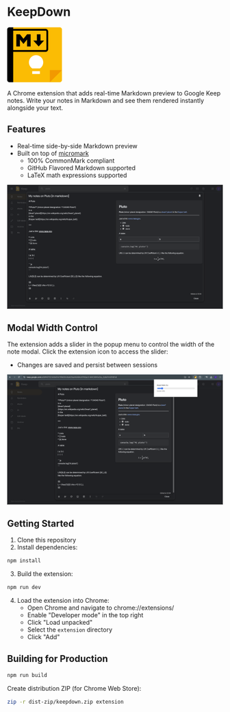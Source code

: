 # KeepDown

<img src="extension/icons/KeepDown_Logo[256x256].png" width="128" alt="KeepDown Logo">

A Chrome extension that adds real-time Markdown preview to Google Keep notes. Write your notes in Markdown and see them rendered instantly alongside your text.

## Features

- Real-time side-by-side Markdown preview
- Built on top of [micromark](https://github.com/micromark/micromark)
    - 100% CommonMark compliant
    - GitHub Flavored Markdown supported
    - LaTeX math expressions supported

<img src="docs/screenshots/SummaryScreenshot.png" width="800" alt="Editing a note with markdown">

## Modal Width Control

The extension adds a slider in the popup menu to control the width of the note modal. Click the extension icon to access the slider:
- Changes are saved and persist between sessions

<img src="docs/screenshots/WidthSliderScreenshot.png" width="800" alt="Rendered markdown preview">

## Getting Started

1. Clone this repository
2. Install dependencies:

```bash
npm install
```

3. Build the extension:

```bash
npm run dev
```

4. Load the extension into Chrome:
   - Open Chrome and navigate to chrome://extensions/
   - Enable "Developer mode" in the top right
   - Click "Load unpacked"
   - Select the `extension` directory
   - Click "Add"

## Building for Production

```bash
npm run build
```

Create distribution ZIP (for Chrome Web Store):

```bash
zip -r dist-zip/keepdown.zip extension
```
